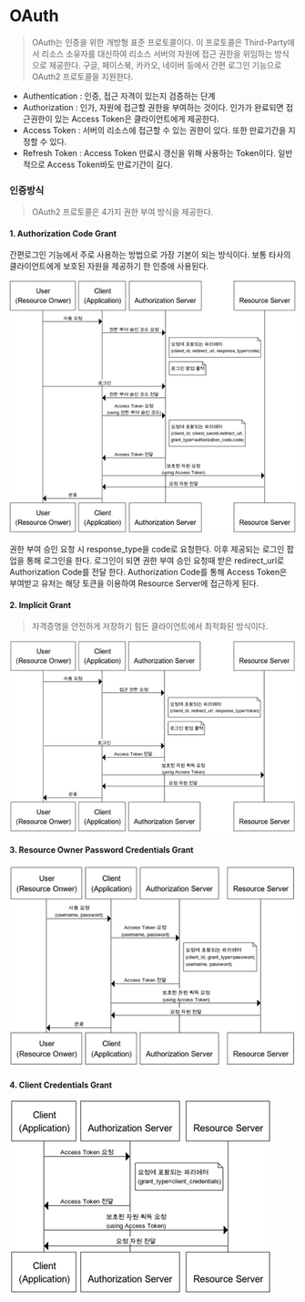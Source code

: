 # OAuth

> OAuth는 인증을 위한 개방형 표준 프로토콜이다. 이 프로토콜은 Third-Party에서 리소스 소유자를 대신하여 리소스 서버의 자원에 접근 권한을 위임하는 방식으로 제공한다. 구글, 페이스북, 카카오, 네이버 등에서 간편 로그인 기능으로 OAuth2 프로토콜을 지원한다. 



- Authentication : 인증, 접근 자격이 있는지 검증하는 단계
- Authorization : 인가, 자원에 접근할 권한을 부여하는 것이다. 인가가 완료되면 접근권한이 있는 Access Token은 클라이언트에게 제공한다.
- Access Token : 서버의 리소스에 접근할 수 있는 권한이 있다. 또한 만료기간을 지정할 수 있다.
- Refresh Token : Access Token 만료시 갱신을 위해 사용하는 Token이다. 일반적으로 Access Token바도 만료기간이 길다.



### 인증방식

> OAuth2 프로토콜은 4가지 권한 부여 방식을 제공한다. 



#### 1. Authorization Code Grant

간편로그인 기능에서 주로 사용하는 방법으로 가장 기본이 되는 방식이다. 보통 타사의 클라이언트에게 보호된 자원을 제공하기 한 인증에 사용된다.

![image1](./image.png)

권한 부여 승인 요청 시 response_type을 code로 요청한다. 이후 제공되는 로그인 팝업을 통해 로그인을 한다. 로그인이 되면 권한 부여 승인 요청때 받은 redirect_url로 Authorization Code를 전달 한다. Authorization Code를 통해 Access Token은 부여받고 유저는 해당 토큰을 이용하여 Resource Server에 접근하게 된다.



#### 2. Implicit Grant

> 자격증명을 안전하게 저장하기 힘든 클라이언트에서 최적화된 방식이다.

![image2](./image2.png)



#### 3. Resource Owner Password Credentials Grant

![image3](./image3.png)

#### 4. Client Credentials Grant

![image4](./image4.png)
